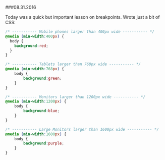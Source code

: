 ###08.31.2016

Today was a quick but important lesson on breakpoints. Wrote just a bit of CSS:

```css
/* ----------- Mobile phones larger than 400px wide ----------- */
@media (min-width:400px) {
  body {
    background:red;
  }
}

/* ----------- Tablets larger than 768px wide ----------- */
@media (min-width:768px) {
	body {
        background:green;
    }
}

/* ----------- Monitors larger than 1200px wide ----------- */
@media (min-width:1200px) {
	body {
        background:blue;
    }
}

/* ----------- Large Monitors larger than 1600px wide ----------- */
@media (min-width:1600px) {
	body {
        background:purple;
    }
}
```
